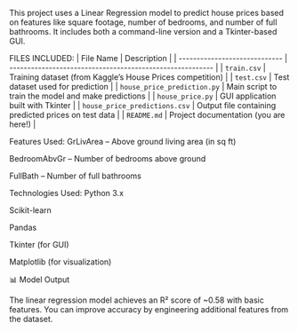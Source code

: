 This project uses a Linear Regression model to predict house prices based on features like square footage, number of bedrooms, and number of full bathrooms. It includes both a command-line version and a Tkinter-based GUI.

FILES INCLUDED:
| File Name                     | Description                                               |
| ----------------------------- | --------------------------------------------------------- |
| `train.csv`                   | Training dataset (from Kaggle’s House Prices competition) |
| `test.csv`                    | Test dataset used for prediction                          |
| `house_price_prediction.py`   | Main script to train the model and make predictions       |
| `house_price.py`              | GUI application built with Tkinter                        |
| `house_price_predictions.csv` | Output file containing predicted prices on test data      |
| `README.md`                   | Project documentation (you are here!)                     |

Features Used:
GrLivArea – Above ground living area (in sq ft)

BedroomAbvGr – Number of bedrooms above ground

FullBath – Number of full bathrooms

Technologies Used:
Python 3.x

Scikit-learn

Pandas

Tkinter (for GUI)

Matplotlib (for visualization)

📊 Model Output

The linear regression model achieves an R² score of ~0.58 with basic features. You can improve accuracy by engineering additional features from the dataset.
